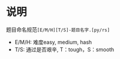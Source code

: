# 说明

题目命名规范`[E/M/H][T/S]-题目名字.[py/rs]`

- E/M/H: 难度easy, medium, hash
- T/S: 通过是否艰辛, T：tough，S：smooth